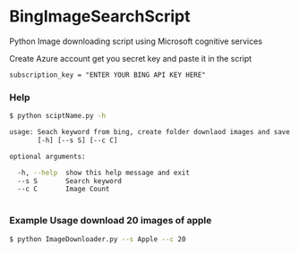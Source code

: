 # BingImageSearchScript

Python Image downloading script using Microsoft cognitive services

Create Azure account get you secret key and paste it in the script

`subscription_key = "ENTER YOUR BING API KEY HERE"`

### Help

```sh
$ python sciptName.py -h

usage: Seach keyword from bing, create folder downlaod images and save it
       [-h] [--s S] [--c C]

optional arguments:

  -h, --help  show this help message and exit
  --s S       Search keyword
  --c C       Image Count
  
```

###  Example Usage download 20 images of apple 

```sh
$ python ImageDownloader.py --s Apple --c 20
```

